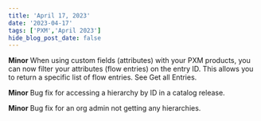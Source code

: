 ```yaml
---
title: 'April 17, 2023'
date: '2023-04-17'
tags: ['PXM','April 2023']
hide_blog_post_date: false
---
```

**Minor**
When using custom fields (attributes) with your PXM products, you can now filter your attributes (flow entries) on the entry ID. This allows you to return a specific list of flow entries. See Get all Entries.

**Minor**
Bug fix for accessing a hierarchy by ID in a catalog release.

**Minor**
Bug fix for an org admin not getting any hierarchies.
